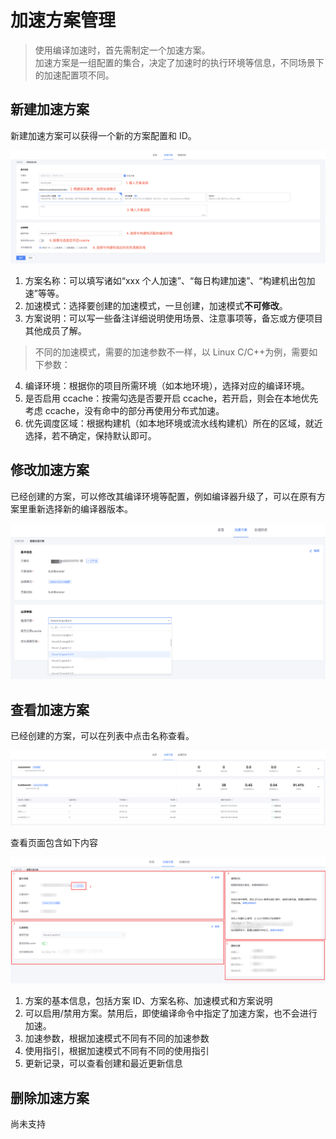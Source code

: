 # 加速方案管理


> 使用编译加速时，首先需制定一个加速方案。<br/>
> 加速方案是一组配置的集合，决定了加速时的执行环境等信息，不同场景下的加速配置项不同。

## 新建加速方案

新建加速方案可以获得一个新的方案配置和 ID。

![img](../assets/create_plan3.png)

1. 方案名称：可以填写诸如“xxx 个人加速”、“每日构建加速”、“构建机出包加速”等等。
2. 加速模式：选择要创建的加速模式，一旦创建，加速模式**不可修改**。
3. 方案说明：可以写一些备注详细说明使用场景、注意事项等，备忘或方便项目其他成员了解。

> 不同的加速模式，需要的加速参数不一样，以 Linux C/C++为例，需要如下参数：

4. 编译环境：根据你的项目所需环境（如本地环境），选择对应的编译环境。
5. 是否启用 ccache：按需勾选是否要开启 ccache，若开启，则会在本地优先考虑 ccache，没有命中的部分再使用分布式加速。
6. 优先调度区域：根据构建机（如本地环境或流水线构建机）所在的区域，就近选择，若不确定，保持默认即可。

## 修改加速方案

已经创建的方案，可以修改其编译环境等配置，例如编译器升级了，可以在原有方案里重新选择新的编译器版本。

![img](../assets/edit_plan1.png)

## 查看加速方案

已经创建的方案，可以在列表中点击名称查看。

![img](../assets/edit_plan2.png)

查看页面包含如下内容

![img](../assets/view_plan.png)

1. 方案的基本信息，包括方案 ID、方案名称、加速模式和方案说明
2. 可以启用/禁用方案。禁用后，即使编译命令中指定了加速方案，也不会进行加速。
3. 加速参数，根据加速模式不同有不同的加速参数
4. 使用指引，根据加速模式不同有不同的使用指引
5. 更新记录，可以查看创建和最近更新信息

## 删除加速方案

尚未支持
